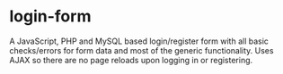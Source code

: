 # login-form
  A JavaScript, PHP and MySQL based login/register form with all basic checks/errors for form data and most of the generic functionality. Uses AJAX so there are no page reloads upon logging in or registering.
